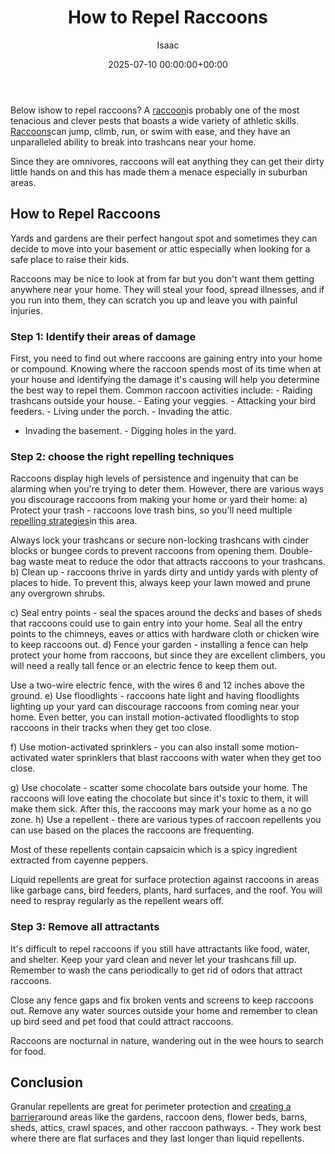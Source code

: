 ﻿---
title: How to Repel Raccoons
description: Below ishow to repel raccoons?A raccoon is probably one of the most tenacious and clever pests that boasts a wide variety of athletic skills. Raccoons can...
slug: /how-to-repel-raccoons/
date: 2025-07-10 00:00:00+00:00
lastmod: 2025-07-10 00:00:00+03:00
author: Isaac
categories:

- Guide

- Raccoons
tags:

- guide

- raccoon
layout: post
---

Below ishow to repel raccoons? A [raccoon](https://pestpolicy.com/how-to-get-rid-of-raccoons/)is probably one of the most tenacious and clever pests that boasts a wide variety of athletic skills. [Raccoons](https://en.wikipedia.org/wiki/Raccoon)can jump, climb, run, or swim with ease, and they have an unparalleled ability to break into trashcans near your home.

Since they are omnivores, raccoons will eat anything they can get their dirty little hands on and this has made them a menace especially in suburban areas.

##  How to Repel Raccoons

Yards and gardens are their perfect hangout spot and sometimes they can decide to move into your basement or attic especially when looking for a safe place to raise their kids.

Raccoons may be nice to look at from far but you don't want them getting anywhere near your home. They will steal your food, spread illnesses, and if you run into them, they can scratch you up and leave you with painful injuries.

###  Step 1: Identify their areas of damage

First, you need to find out where raccoons are gaining entry into your home or compound. Knowing where the raccoon spends most of its time when at your house and identifying the damage it's causing will help you determine the best way to repel them. Common raccoon activities include: - Raiding trashcans outside your house. - Eating your veggies. - Attacking your bird feeders. - Living under the porch. - Invading the attic.

- Invading the basement. - Digging holes in the yard.

###  Step 2: choose the right repelling techniques

Raccoons display high levels of persistence and ingenuity that can be alarming when you're trying to deter them. However, there are various ways you discourage raccoons from making your home or yard their home: a) Protect your trash - raccoons love trash bins, so you'll need multiple [repelling strategies](https://pestpolicy.com/what-smells-do-raccoons-hate/)in this area.

Always lock your trashcans or secure non-locking trashcans with cinder blocks or bungee cords to prevent raccoons from opening them. Double-bag waste meat to reduce the odor that attracts raccoons to your trashcans. b) Clean up - raccoons thrive in yards dirty and untidy yards with plenty of places to hide. To prevent this, always keep your lawn mowed and prune any overgrown shrubs.

c) Seal entry points - seal the spaces around the decks and bases of sheds that raccoons could use to gain entry into your home. Seal all the entry points to the chimneys, eaves or attics with hardware cloth or chicken wire to keep raccoons out. d) Fence your garden - installing a fence can help protect your home from raccoons, but since they are excellent climbers, you will need a really tall fence or an electric fence to keep them out.

Use a two-wire electric fence, with the wires 6 and 12 inches above the ground. e) Use floodlights - raccoons hate light and having floodlights lighting up your yard can discourage raccoons from coming near your home. Even better, you can install motion-activated floodlights to stop raccoons in their tracks when they get too close.

f) Use motion-activated sprinklers - you can also install some motion-activated water sprinklers that blast raccoons with water when they get too close.

g) Use chocolate - scatter some chocolate bars outside your home. The raccoons will love eating the chocolate but since it's toxic to them, it will make them sick. After this, the raccoons may mark your home as a no go zone. h) Use a repellent - there are various types of raccoon repellents you can use based on the places the raccoons are frequenting.

Most of these repellents contain capsaicin which is a spicy ingredient extracted from cayenne peppers.

Liquid repellents are great for surface protection against raccoons in areas like garbage cans, bird feeders, plants, hard surfaces, and the roof. You will need to respray regularly as the repellent wears off.

###  Step 3: Remove all attractants

It's difficult to repel raccoons if you still have attractants like food, water, and shelter. Keep your yard clean and never let your trashcans fill up. Remember to wash the cans periodically to get rid of odors that attract raccoons.

Close any fence gaps and fix broken vents and screens to keep raccoons out. Remove any water sources outside your home and remember to clean up bird seed and pet food that could attract raccoons.

Raccoons are nocturnal in nature, wandering out in the wee hours to search for food.

##  Conclusion

Granular repellents are great for perimeter protection and [creating a barrier](https://pestpolicy.com/how-to-get-rid-of-raccoons/)around areas like the gardens, raccoon dens, flower beds, barns, sheds, attics, crawl spaces, and other raccoon pathways. - They work best where there are flat surfaces and they last longer than liquid repellents.
